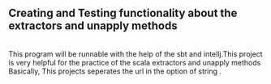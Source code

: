 ## Creating and Testing functionality about the extractors and unapply methods 
<br> 
This program will be runnable with the help of the sbt and intellj.This project is very helpful for the practice of the scala extractors and unapply methods
Basically, This projects seperates the url in the option of string .